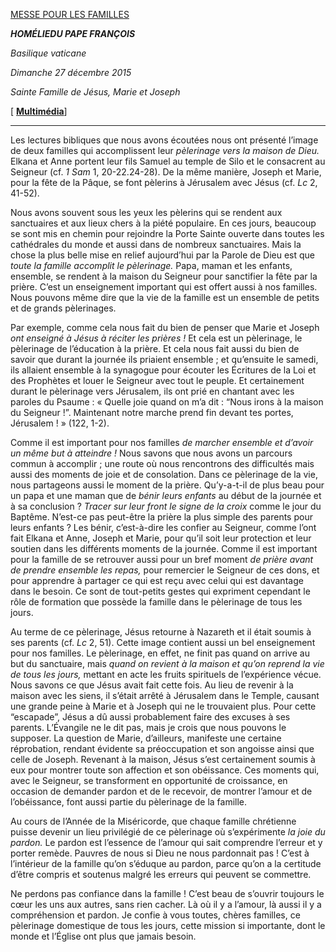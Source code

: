 [MESSE POUR LES FAMILLES](http://www.vatican.va/news_services/liturgy/libretti/2015/20151227-libretto-santa-famiglia.pdf)

***HOMÉLIE******DU PAPE FRANÇOIS***

*Basilique vaticane*

*Dimanche 27 décembre 2015*

*Sainte Famille de Jésus, Marie et Joseph*

\[ **[Multimédia](http://w2.vatican.va/content/francesco/fr/events/event.dir.html/content/vaticanevents/fr/2015/12/27/santafamiglia.html)**\]

* * *

Les lectures bibliques que nous avons écoutées nous ont présenté l’image de deux familles qui accomplissent leur *pèlerinage vers la maison de Dieu.* Elkana et Anne portent leur fils Samuel au temple de Silo et le consacrent au Seigneur (cf. *1 Sam* 1, 20-22.24-28). De la même manière, Joseph et Marie, pour la fête de la Pâque, se font pèlerins à Jérusalem avec Jésus (cf. *Lc* 2, 41-52).

Nous avons souvent sous les yeux les pèlerins qui se rendent aux sanctuaires et aux lieux chers à la piété populaire. En ces jours, beaucoup se sont mis en chemin pour rejoindre la Porte Sainte ouverte dans toutes les cathédrales du monde et aussi dans de nombreux sanctuaires. Mais la chose la plus belle mise en relief aujourd’hui par la Parole de Dieu est que *toute la famille accomplit le pèlerinage.* Papa, maman et les enfants, ensemble, se rendent à la maison du Seigneur pour sanctifier la fête par la prière. C’est un enseignement important qui est offert aussi à nos familles. Nous pouvons même dire que la vie de la famille est un ensemble de petits et de grands pèlerinages.

Par exemple, comme cela nous fait du bien de penser que Marie et Joseph *ont enseigné à Jésus à réciter les prières !* Et cela est un pèlerinage, le pèlerinage de l’éducation à la prière. Et cela nous fait aussi du bien de savoir que durant la journée ils priaient ensemble ; et qu’ensuite le samedi, ils allaient ensemble à la synagogue pour écouter les Écritures de la Loi et des Prophètes et louer le Seigneur avec tout le peuple. Et certainement durant le pèlerinage vers Jérusalem, ils ont prié en chantant avec les paroles du Psaume : « Quelle joie quand on m’a dit : “Nous irons à la maison du Seigneur !”. Maintenant notre marche prend fin devant tes portes, Jérusalem ! » (122, 1-2).

Comme il est important pour nos familles *de marcher ensemble et d’avoir un même but à atteindre !* Nous savons que nous avons un parcours commun à accomplir ; une route où nous rencontrons des difficultés mais aussi des moments de joie et de consolation. Dans ce pèlerinage de la vie, nous partageons aussi le moment de la prière. Qu’y-a-t-il de plus beau pour un papa et une maman que de *bénir leurs enfants* au début de la journée et à sa conclusion ? *Tracer sur leur front le signe de la croix* comme le jour du Baptême. N’est-ce pas peut-être la prière la plus simple des parents pour leurs enfants ? Les bénir, c’est-à-dire les confier au Seigneur, comme l’ont fait Elkana et Anne, Joseph et Marie, pour qu’il soit leur protection et leur soutien dans les différents moments de la journée. Comme il est important pour la famille de se retrouver aussi pour un bref moment *de prière avant de prendre ensemble les repas,* pour remercier le Seigneur de ces dons, et pour apprendre à partager ce qui est reçu avec celui qui est davantage dans le besoin. Ce sont de tout-petits gestes qui expriment cependant le rôle de formation que possède la famille dans le pèlerinage de tous les jours.

Au terme de ce pèlerinage, Jésus retourne à Nazareth et il était soumis à ses parents (cf. *Lc* 2, 51). Cette image contient aussi un bel enseignement pour nos familles. Le pèlerinage, en effet, ne finit pas quand on arrive au but du sanctuaire, mais *quand on revient à la maison et qu’on reprend la vie de tous les jours,* mettant en acte les fruits spirituels de l’expérience vécue. Nous savons ce que Jésus avait fait cette fois. Au lieu de revenir à la maison avec les siens, il s’était arrêté à Jérusalem dans le Temple, causant une grande peine à Marie et à Joseph qui ne le trouvaient plus. Pour cette “escapade”, Jésus a dû aussi probablement faire des excuses à ses parents. L’Évangile ne le dit pas, mais je crois que nous pouvons le supposer. La question de Marie, d’ailleurs, manifeste une certaine réprobation, rendant évidente sa préoccupation et son angoisse ainsi que celle de Joseph. Revenant à la maison, Jésus s’est certainement soumis à eux pour montrer toute son affection et son obéissance. Ces moments qui, avec le Seigneur, se transforment en opportunité de croissance, en occasion de demander pardon et de le recevoir, de montrer l’amour et de l’obéissance, font aussi partie du pèlerinage de la famille.

Au cours de l’Année de la Miséricorde, que chaque famille chrétienne puisse devenir un lieu privilégié de ce pèlerinage où s’expérimente *la joie du pardon.* Le pardon est l’essence de l’amour qui sait comprendre l’erreur et y porter remède. Pauvres de nous si Dieu ne nous pardonnait pas ! C’est à l’intérieur de la famille qu’on s’éduque au pardon, parce qu’on a la certitude d’être compris et soutenus malgré les erreurs qui peuvent se commettre.

Ne perdons pas confiance dans la famille ! C’est beau de s’ouvrir toujours le cœur les uns aux autres, sans rien cacher. Là où il y a l’amour, là aussi il y a compréhension et pardon. Je confie à vous toutes, chères familles, ce pèlerinage domestique de tous les jours, cette mission si importante, dont le monde et l’Église ont plus que jamais besoin.